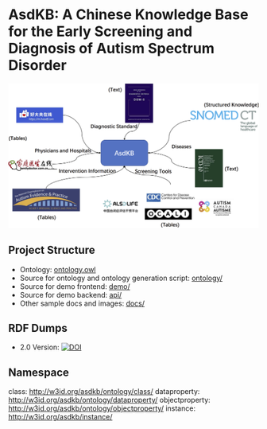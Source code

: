# AsdKB: A Chinese Knowledge Base for the Early Screening and Diagnosis of Autism Spectrum Disorder

![AsdKB](./docs/asdkb.png)

## Project Structure

- Ontology: [ontology.owl](./ontology/ontology.owl)
- Source for ontology and ontology generation script: [ontology/](./ontology/)
- Source for demo frontend: [demo/](./demo/)
- Source for demo backend: [api/](./api/)
- Other sample docs and images: [docs/](./docs/)

## RDF Dumps

- 2.0 Version: [![DOI](https://zenodo.org/badge/DOI/10.5281/zenodo.6522173.svg)](https://doi.org/10.5281/zenodo.6522173)

## Namespace
class: <http://w3id.org/asdkb/ontology/class/>
dataproperty: <http://w3id.org/asdkb/ontology/dataproperty/>
objectproperty: <http://w3id.org/asdkb/ontology/objectproperty/>
instance: <http://w3id.org/asdkb/instance/>
